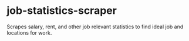 # job-statistics-scraper
Scrapes salary, rent, and other job relevant statistics to find ideal job and locations for work.
